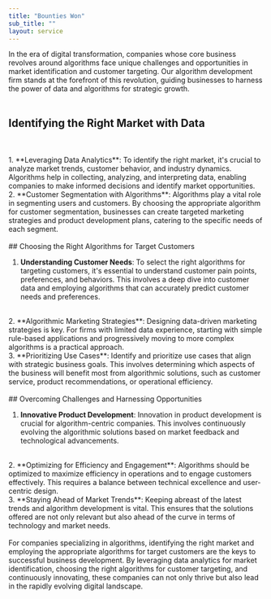 ```yaml
---
title: "Bounties Won"
sub_title: ""
layout: service
---
```


In the era of digital transformation, companies whose core business revolves around algorithms face unique challenges and opportunities in market identification and customer targeting. Our algorithm development firm stands at the forefront of this revolution, guiding businesses to harness the power of data and algorithms for strategic growth.
<br/>
<br/>
## Identifying the Right Market with Data
<br/>
<br/>
1. **Leveraging Data Analytics**: To identify the right market, it's crucial to analyze market trends, customer behavior, and industry dynamics. Algorithms help in collecting, analyzing, and interpreting data, enabling companies to make informed decisions and identify market opportunities.
<br/>
2. **Customer Segmentation with Algorithms**: Algorithms play a vital role in segmenting users and customers. By choosing the appropriate algorithm for customer segmentation, businesses can create targeted marketing strategies and product development plans, catering to the specific needs of each segment.
<br/>
<br/>
## Choosing the Right Algorithms for Target Customers

1. **Understanding Customer Needs**: To select the right algorithms for targeting customers, it's essential to understand customer pain points, preferences, and behaviors. This involves a deep dive into customer data and employing algorithms that can accurately predict customer needs and preferences.
<br/>
2. **Algorithmic Marketing Strategies**: Designing data-driven marketing strategies is key. For firms with limited data experience, starting with simple rule-based applications and progressively moving to more complex algorithms is a practical approach.
<br/>
3. **Prioritizing Use Cases**: Identify and prioritize use cases that align with strategic business goals. This involves determining which aspects of the business will benefit most from algorithmic solutions, such as customer service, product recommendations, or operational efficiency.
<br/>
<br/>
## Overcoming Challenges and Harnessing Opportunities

1. **Innovative Product Development**: Innovation in product development is crucial for algorithm-centric companies. This involves continuously evolving the algorithmic solutions based on market feedback and technological advancements.
<br/>
2. **Optimizing for Efficiency and Engagement**: Algorithms should be optimized to maximize efficiency in operations and to engage customers effectively. This requires a balance between technical excellence and user-centric design.
<br/>
3. **Staying Ahead of Market Trends**: Keeping abreast of the latest trends and algorithm development is vital. This ensures that the solutions offered are not only relevant but also ahead of the curve in terms of technology and market needs.
<br/>
<br/>
For companies specializing in algorithms, identifying the right market and employing the appropriate algorithms for target customers are the keys to successful business development. By leveraging data analytics for market identification, choosing the right algorithms for customer targeting, and continuously innovating, these companies can not only thrive but also lead in the rapidly evolving digital landscape.
